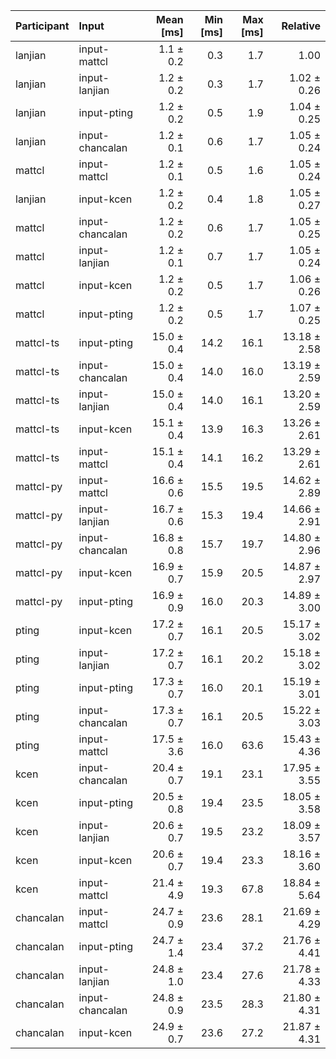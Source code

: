 | Participant | Input | Mean [ms] | Min [ms] | Max [ms] | Relative |
|:---|:---|---:|---:|---:|---:|
| lanjian | input-mattcl | 1.1 ± 0.2 | 0.3 | 1.7 | 1.00 |
| lanjian | input-lanjian | 1.2 ± 0.2 | 0.3 | 1.7 | 1.02 ± 0.26 |
| lanjian | input-pting | 1.2 ± 0.2 | 0.5 | 1.9 | 1.04 ± 0.25 |
| lanjian | input-chancalan | 1.2 ± 0.1 | 0.6 | 1.7 | 1.05 ± 0.24 |
| mattcl | input-mattcl | 1.2 ± 0.1 | 0.5 | 1.6 | 1.05 ± 0.24 |
| lanjian | input-kcen | 1.2 ± 0.2 | 0.4 | 1.8 | 1.05 ± 0.27 |
| mattcl | input-chancalan | 1.2 ± 0.2 | 0.6 | 1.7 | 1.05 ± 0.25 |
| mattcl | input-lanjian | 1.2 ± 0.1 | 0.7 | 1.7 | 1.05 ± 0.24 |
| mattcl | input-kcen | 1.2 ± 0.2 | 0.5 | 1.7 | 1.06 ± 0.26 |
| mattcl | input-pting | 1.2 ± 0.2 | 0.5 | 1.7 | 1.07 ± 0.25 |
| mattcl-ts | input-pting | 15.0 ± 0.4 | 14.2 | 16.1 | 13.18 ± 2.58 |
| mattcl-ts | input-chancalan | 15.0 ± 0.4 | 14.0 | 16.0 | 13.19 ± 2.59 |
| mattcl-ts | input-lanjian | 15.0 ± 0.4 | 14.0 | 16.1 | 13.20 ± 2.59 |
| mattcl-ts | input-kcen | 15.1 ± 0.4 | 13.9 | 16.3 | 13.26 ± 2.61 |
| mattcl-ts | input-mattcl | 15.1 ± 0.4 | 14.1 | 16.2 | 13.29 ± 2.61 |
| mattcl-py | input-mattcl | 16.6 ± 0.6 | 15.5 | 19.5 | 14.62 ± 2.89 |
| mattcl-py | input-lanjian | 16.7 ± 0.6 | 15.3 | 19.4 | 14.66 ± 2.91 |
| mattcl-py | input-chancalan | 16.8 ± 0.8 | 15.7 | 19.7 | 14.80 ± 2.96 |
| mattcl-py | input-kcen | 16.9 ± 0.7 | 15.9 | 20.5 | 14.87 ± 2.97 |
| mattcl-py | input-pting | 16.9 ± 0.9 | 16.0 | 20.3 | 14.89 ± 3.00 |
| pting | input-kcen | 17.2 ± 0.7 | 16.1 | 20.5 | 15.17 ± 3.02 |
| pting | input-lanjian | 17.2 ± 0.7 | 16.1 | 20.2 | 15.18 ± 3.02 |
| pting | input-pting | 17.3 ± 0.7 | 16.0 | 20.1 | 15.19 ± 3.01 |
| pting | input-chancalan | 17.3 ± 0.7 | 16.1 | 20.5 | 15.22 ± 3.03 |
| pting | input-mattcl | 17.5 ± 3.6 | 16.0 | 63.6 | 15.43 ± 4.36 |
| kcen | input-chancalan | 20.4 ± 0.7 | 19.1 | 23.1 | 17.95 ± 3.55 |
| kcen | input-pting | 20.5 ± 0.8 | 19.4 | 23.5 | 18.05 ± 3.58 |
| kcen | input-lanjian | 20.6 ± 0.7 | 19.5 | 23.2 | 18.09 ± 3.57 |
| kcen | input-kcen | 20.6 ± 0.7 | 19.4 | 23.3 | 18.16 ± 3.60 |
| kcen | input-mattcl | 21.4 ± 4.9 | 19.3 | 67.8 | 18.84 ± 5.64 |
| chancalan | input-mattcl | 24.7 ± 0.9 | 23.6 | 28.1 | 21.69 ± 4.29 |
| chancalan | input-pting | 24.7 ± 1.4 | 23.4 | 37.2 | 21.76 ± 4.41 |
| chancalan | input-lanjian | 24.8 ± 1.0 | 23.4 | 27.6 | 21.78 ± 4.33 |
| chancalan | input-chancalan | 24.8 ± 0.9 | 23.5 | 28.3 | 21.80 ± 4.31 |
| chancalan | input-kcen | 24.9 ± 0.7 | 23.6 | 27.2 | 21.87 ± 4.31 |
